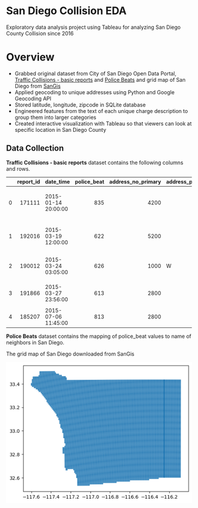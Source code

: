 # San Diego Collision EDA
Exploratory data analysis project using Tableau for analyzing San Diego County Collision since 2016

# Overview
- Grabbed original dataset from City of San Diego Open Data Portal, [Traffic Collisions - basic reports](https://data.sandiego.gov/datasets/police-collisions/) and [Police Beats](https://data.sandiego.gov/datasets/police-beats/) and grid map of San Diego from [SanGis](https://www.sangis.org/)
- Applied geocoding to unique addresses using Python and Google Geocoding API
- Stored latitude, longitude, zipcode in SQLite database
- Engineered features from the text of each unique charge description to group them into larger categories
- Created interactive visualization with Tableau so that viewers can look at specific location in San Diego County

## Data Collection
**Traffic Collisions - basic reports** dataset contains the following columns and rows.

|    |   report_id | date_time           |   police_beat |   address_no_primary | address_pd_primary   | address_road_primary   | address_sfx_primary   | address_pd_intersecting   | address_name_intersecting   | address_sfx_intersecting   | violation_section   | violation_type   | charge_desc                                            |   injured |   killed | hit_run_lvl   |
|---:|------------:|:--------------------|--------------:|---------------------:|:---------------------|:-----------------------|:----------------------|:--------------------------|:----------------------------|:---------------------------|:--------------------|:-----------------|:-------------------------------------------------------|----------:|---------:|:--------------|
|  0 |      171111 | 2015-01-14 20:00:00 |           835 |                 4200 |                      | JUNIPER                | STREET                |                           |                             |                            | MISC-HAZ            | VC               | MISCELLANEOUS HAZARDOUS VIOLATIONS OF THE VEHICLE CODE |         0 |        0 | MISDEMEANOR   |
|  1 |      192016 | 2015-03-19 12:00:00 |           622 |                 5200 |                      | LINDA VISTA            | ROAD                  |                           |                             |                            | MISC-HAZ            | VC               | MISCELLANEOUS HAZARDOUS VIOLATIONS OF THE VEHICLE CODE |         0 |        0 | MISDEMEANOR   |
|  2 |      190012 | 2015-03-24 03:05:00 |           626 |                 1000 | W                    | WASHINGTON             | STREET                |                           |                             |                            | 22107               | VC               | TURNING MOVEMENTS AND REQUIRED SIGNALS                 |         2 |        0 | nan           |
|  3 |      191866 | 2015-03-27 23:56:00 |           613 |                 2800 |                      | WORDEN                 | STREET                |                           |                             |                            | 22107               | VC               | TURNING MOVEMENTS AND REQUIRED SIGNALS                 |         1 |        0 | nan           |
|  4 |      185207 | 2015-07-06 11:45:00 |           813 |                 2800 |                      | EL CAJON               | BOULEVARD             |                           |                             |                            | 20002(A)            | VC               | HIT AND RUN                                            |         0 |        0 | MISDEMEANOR   |

**Police Beats** dataset contains the mapping of police_beat values to name of neighbors in San Diego.

The grid map of San Diego downloaded from SanGis

![Grid map of San Diego](img/sd_grid.png)
